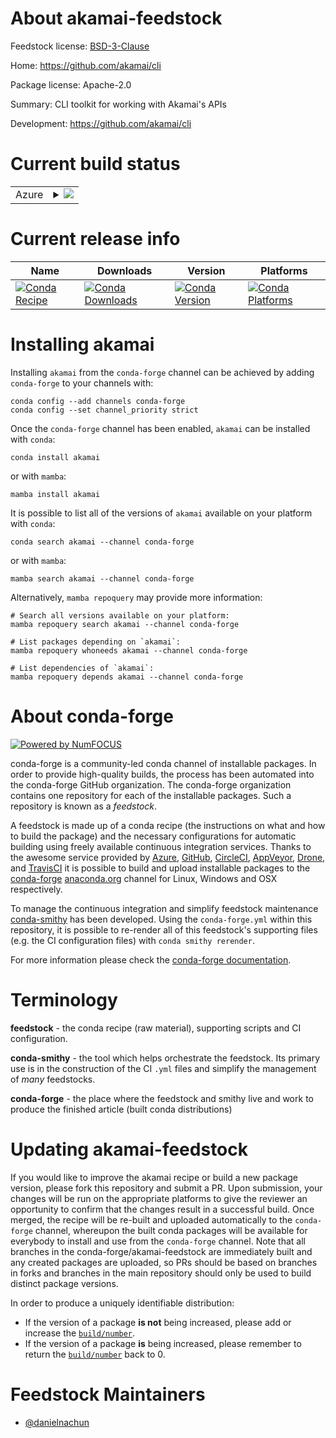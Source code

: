 About akamai-feedstock
======================

Feedstock license: [BSD-3-Clause](https://github.com/conda-forge/akamai-feedstock/blob/main/LICENSE.txt)

Home: https://github.com/akamai/cli

Package license: Apache-2.0

Summary: CLI toolkit for working with Akamai's APIs

Development: https://github.com/akamai/cli

Current build status
====================


<table>
    
  <tr>
    <td>Azure</td>
    <td>
      <details>
        <summary>
          <a href="https://dev.azure.com/conda-forge/feedstock-builds/_build/latest?definitionId=23613&branchName=main">
            <img src="https://dev.azure.com/conda-forge/feedstock-builds/_apis/build/status/akamai-feedstock?branchName=main">
          </a>
        </summary>
        <table>
          <thead><tr><th>Variant</th><th>Status</th></tr></thead>
          <tbody><tr>
              <td>linux_64</td>
              <td>
                <a href="https://dev.azure.com/conda-forge/feedstock-builds/_build/latest?definitionId=23613&branchName=main">
                  <img src="https://dev.azure.com/conda-forge/feedstock-builds/_apis/build/status/akamai-feedstock?branchName=main&jobName=linux&configuration=linux%20linux_64_" alt="variant">
                </a>
              </td>
            </tr><tr>
              <td>linux_aarch64</td>
              <td>
                <a href="https://dev.azure.com/conda-forge/feedstock-builds/_build/latest?definitionId=23613&branchName=main">
                  <img src="https://dev.azure.com/conda-forge/feedstock-builds/_apis/build/status/akamai-feedstock?branchName=main&jobName=linux&configuration=linux%20linux_aarch64_" alt="variant">
                </a>
              </td>
            </tr><tr>
              <td>linux_ppc64le</td>
              <td>
                <a href="https://dev.azure.com/conda-forge/feedstock-builds/_build/latest?definitionId=23613&branchName=main">
                  <img src="https://dev.azure.com/conda-forge/feedstock-builds/_apis/build/status/akamai-feedstock?branchName=main&jobName=linux&configuration=linux%20linux_ppc64le_" alt="variant">
                </a>
              </td>
            </tr><tr>
              <td>osx_64</td>
              <td>
                <a href="https://dev.azure.com/conda-forge/feedstock-builds/_build/latest?definitionId=23613&branchName=main">
                  <img src="https://dev.azure.com/conda-forge/feedstock-builds/_apis/build/status/akamai-feedstock?branchName=main&jobName=osx&configuration=osx%20osx_64_" alt="variant">
                </a>
              </td>
            </tr><tr>
              <td>osx_arm64</td>
              <td>
                <a href="https://dev.azure.com/conda-forge/feedstock-builds/_build/latest?definitionId=23613&branchName=main">
                  <img src="https://dev.azure.com/conda-forge/feedstock-builds/_apis/build/status/akamai-feedstock?branchName=main&jobName=osx&configuration=osx%20osx_arm64_" alt="variant">
                </a>
              </td>
            </tr><tr>
              <td>win_64</td>
              <td>
                <a href="https://dev.azure.com/conda-forge/feedstock-builds/_build/latest?definitionId=23613&branchName=main">
                  <img src="https://dev.azure.com/conda-forge/feedstock-builds/_apis/build/status/akamai-feedstock?branchName=main&jobName=win&configuration=win%20win_64_" alt="variant">
                </a>
              </td>
            </tr>
          </tbody>
        </table>
      </details>
    </td>
  </tr>
</table>

Current release info
====================

| Name | Downloads | Version | Platforms |
| --- | --- | --- | --- |
| [![Conda Recipe](https://img.shields.io/badge/recipe-akamai-green.svg)](https://anaconda.org/conda-forge/akamai) | [![Conda Downloads](https://img.shields.io/conda/dn/conda-forge/akamai.svg)](https://anaconda.org/conda-forge/akamai) | [![Conda Version](https://img.shields.io/conda/vn/conda-forge/akamai.svg)](https://anaconda.org/conda-forge/akamai) | [![Conda Platforms](https://img.shields.io/conda/pn/conda-forge/akamai.svg)](https://anaconda.org/conda-forge/akamai) |

Installing akamai
=================

Installing `akamai` from the `conda-forge` channel can be achieved by adding `conda-forge` to your channels with:

```
conda config --add channels conda-forge
conda config --set channel_priority strict
```

Once the `conda-forge` channel has been enabled, `akamai` can be installed with `conda`:

```
conda install akamai
```

or with `mamba`:

```
mamba install akamai
```

It is possible to list all of the versions of `akamai` available on your platform with `conda`:

```
conda search akamai --channel conda-forge
```

or with `mamba`:

```
mamba search akamai --channel conda-forge
```

Alternatively, `mamba repoquery` may provide more information:

```
# Search all versions available on your platform:
mamba repoquery search akamai --channel conda-forge

# List packages depending on `akamai`:
mamba repoquery whoneeds akamai --channel conda-forge

# List dependencies of `akamai`:
mamba repoquery depends akamai --channel conda-forge
```


About conda-forge
=================

[![Powered by
NumFOCUS](https://img.shields.io/badge/powered%20by-NumFOCUS-orange.svg?style=flat&colorA=E1523D&colorB=007D8A)](https://numfocus.org)

conda-forge is a community-led conda channel of installable packages.
In order to provide high-quality builds, the process has been automated into the
conda-forge GitHub organization. The conda-forge organization contains one repository
for each of the installable packages. Such a repository is known as a *feedstock*.

A feedstock is made up of a conda recipe (the instructions on what and how to build
the package) and the necessary configurations for automatic building using freely
available continuous integration services. Thanks to the awesome service provided by
[Azure](https://azure.microsoft.com/en-us/services/devops/), [GitHub](https://github.com/),
[CircleCI](https://circleci.com/), [AppVeyor](https://www.appveyor.com/),
[Drone](https://cloud.drone.io/welcome), and [TravisCI](https://travis-ci.com/)
it is possible to build and upload installable packages to the
[conda-forge](https://anaconda.org/conda-forge) [anaconda.org](https://anaconda.org/)
channel for Linux, Windows and OSX respectively.

To manage the continuous integration and simplify feedstock maintenance
[conda-smithy](https://github.com/conda-forge/conda-smithy) has been developed.
Using the ``conda-forge.yml`` within this repository, it is possible to re-render all of
this feedstock's supporting files (e.g. the CI configuration files) with ``conda smithy rerender``.

For more information please check the [conda-forge documentation](https://conda-forge.org/docs/).

Terminology
===========

**feedstock** - the conda recipe (raw material), supporting scripts and CI configuration.

**conda-smithy** - the tool which helps orchestrate the feedstock.
                   Its primary use is in the construction of the CI ``.yml`` files
                   and simplify the management of *many* feedstocks.

**conda-forge** - the place where the feedstock and smithy live and work to
                  produce the finished article (built conda distributions)


Updating akamai-feedstock
=========================

If you would like to improve the akamai recipe or build a new
package version, please fork this repository and submit a PR. Upon submission,
your changes will be run on the appropriate platforms to give the reviewer an
opportunity to confirm that the changes result in a successful build. Once
merged, the recipe will be re-built and uploaded automatically to the
`conda-forge` channel, whereupon the built conda packages will be available for
everybody to install and use from the `conda-forge` channel.
Note that all branches in the conda-forge/akamai-feedstock are
immediately built and any created packages are uploaded, so PRs should be based
on branches in forks and branches in the main repository should only be used to
build distinct package versions.

In order to produce a uniquely identifiable distribution:
 * If the version of a package **is not** being increased, please add or increase
   the [``build/number``](https://docs.conda.io/projects/conda-build/en/latest/resources/define-metadata.html#build-number-and-string).
 * If the version of a package **is** being increased, please remember to return
   the [``build/number``](https://docs.conda.io/projects/conda-build/en/latest/resources/define-metadata.html#build-number-and-string)
   back to 0.

Feedstock Maintainers
=====================

* [@danielnachun](https://github.com/danielnachun/)

